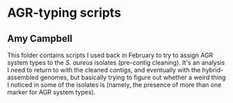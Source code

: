 # AGR-typing scripts
## Amy Campbell
This folder contains scripts I used back in February to try to assign AGR system types to the *S. aureus* isolates (pre-contig cleaning). It's an analysis I need to return to with the cleaned contigs, and eventually with the hybrid-assembled genomes, but basically trying to figure out whether a weird thing I noticed in some of the isolates is (namely, the presence of more than one marker for AGR system types). 
